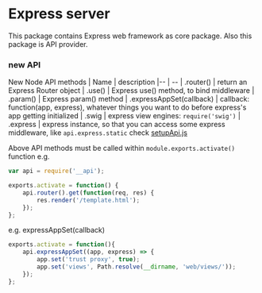 Express server
==========

This package contains Express web framework as core package.
Also this package is API provider.

### new API

New Node API methods
| Name | description
|-- | --
| .router() | return an Express Router object
| .use() | Express use() method, to bind middleware
| .param() | Express param() method
| .expressAppSet(callback) | callback: function(app, express), whatever things you want to do before express's app getting initialized
| .swig | express view engines: `require('swig')`
| .express | express instance, so that you can access some express middleware, like `api.express.static`
check [setupApi.js](setupApi.js)

Above API methods must be called within `module.exports.activate()` function
e.g.
```javascript
var api = require('__api');

exports.activate = function() {
	api.router().get(function(req, res) {
		res.render('/template.html');
	});
};

```

e.g. expressAppSet(callback)
```js
exports.activate = function(){
 	api.expressAppSet((app, express) => {
 		app.set('trust proxy', true);
		app.set('views', Path.resolve(__dirname, 'web/views/'));
	});
};
```
